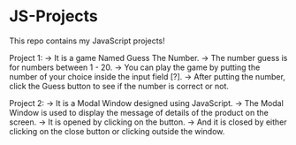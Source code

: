# JS-Projects

This repo contains my JavaScript projects!

Project 1:
-> It is a game Named Guess The Number.
-> The number guess is for numbers between 1 - 20.
-> You can play the game by putting the number of your choice inside the input field [?].
-> After putting the number, click the Guess button to see if the number is correct or not.

Project 2:
-> It is a Modal Window designed using JavaScript.
-> The Modal Window is used to display the message of details of the product on the screen.
-> It is opened by clicking on the button.
-> And it is closed by either clicking on the close button or clicking outside the window.
